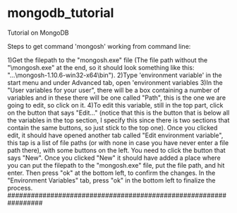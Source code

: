 # mongodb_tutorial
 Tutorial on MongoDB

Steps to get command 'mongosh' working from  command line:
 
1)Get the filepath to the "mongosh.exe" file (The file path without the "\mongosh.exe" at the end, so it should look something like this: "...\mongosh-1.10.6-win32-x64\bin").
2)Type 'environment variable' in the start menu and under Advanced tab,  open 'environment variables
3)In the "User variables for your user", there will be a box containing a number of variables and in these there will be one called "Path", this is the one we are going to edit, so click on it.
4)To edit this variable, still in the top part, click on the button that says "Edit..." (notice that this is the button that is below all the variables in the top section, I specify this since there is two sections that contain the same buttons, so just stick to the top one).
Once you clicked edit, it should have opened another tab called "Edit environment variable", this tap is a list of file paths (or with none in case you have never enter a file path there), with some buttons on the left. You need to click the button that says "New".
Once you clicked "New" it should have added a place where you can put the filepath to the "mongosh.exe" file, put the file path, and hit enter.
Then press "ok" at the bottom left, to confirm the changes.
In the "Environment Variables" tab, press "ok" in the bottom left to finalize the process.
#################################################################